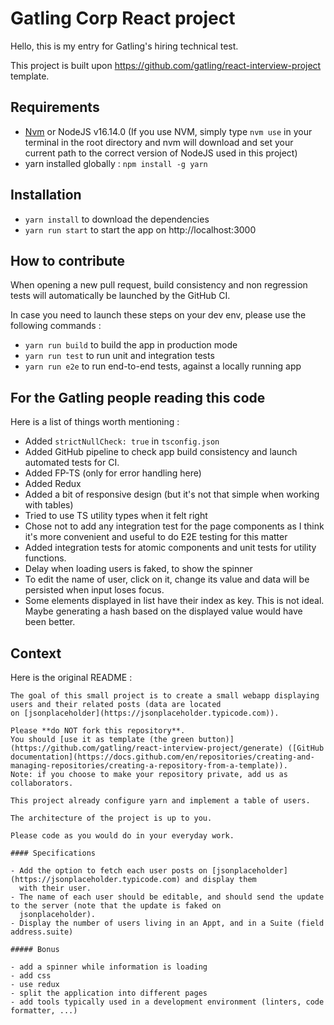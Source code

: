 # Gatling Corp React project

Hello, this is my entry for Gatling's hiring technical test.

This project is built upon https://github.com/gatling/react-interview-project template.

## Requirements

- [Nvm](https://github.com/nvm-sh/nvm) or NodeJS v16.14.0 (If you use NVM, simply type `nvm use` in your terminal in the root directory and nvm will download and set your current path to the correct version of NodeJS used in this project)
- yarn installed globally : `npm install -g yarn`

## Installation

- `yarn install` to download the dependencies
- `yarn run start` to start the app on http://localhost:3000

## How to contribute

When opening a new pull request, build consistency and non regression tests will automatically be launched by the GitHub CI.

In case you need to launch these steps on your dev env, please use the following commands :

- `yarn run build` to build the app in production mode
- `yarn run test` to run unit and integration tests
- `yarn run e2e` to run end-to-end tests, against a locally running app

## For the Gatling people reading this code

Here is a list of things worth mentioning :

- Added `strictNullCheck: true` in `tsconfig.json`
- Added GitHub pipeline to check app build consistency and launch automated tests for CI.
- Added FP-TS (only for error handling here)
- Added Redux
- Added a bit of responsive design (but it's not that simple when working with tables)
- Tried to use TS utility types when it felt right
- Chose not to add any integration test for the page components as I think it's more convenient and useful to do E2E testing for this matter
- Added integration tests for atomic components and unit tests for utility functions.
- Delay when loading users is faked, to show the spinner
- To edit the name of user, click on it, change its value and data will be persisted when input loses focus.
- Some elements displayed in list have their index as key. This is not ideal. Maybe generating a hash based on the displayed value would have been better.


## Context

Here is the original README :

```
The goal of this small project is to create a small webapp displaying users and their related posts (data are located
on [jsonplaceholder](https://jsonplaceholder.typicode.com)). 

Please **do NOT fork this repository**.
You should [use it as template (the green button)](https://github.com/gatling/react-interview-project/generate) ([GitHub documentation](https://docs.github.com/en/repositories/creating-and-managing-repositories/creating-a-repository-from-a-template)).
Note: if you choose to make your repository private, add us as collaborators.

This project already configure yarn and implement a table of users.

The architecture of the project is up to you.

Please code as you would do in your everyday work.

#### Specifications

- Add the option to fetch each user posts on [jsonplaceholder](https://jsonplaceholder.typicode.com) and display them 
  with their user.
- The name of each user should be editable, and should send the update to the server (note that the update is faked on
  jsonplaceholder).
- Display the number of users living in an Appt, and in a Suite (field address.suite)

##### Bonus

- add a spinner while information is loading
- add css
- use redux
- split the application into different pages
- add tools typically used in a development environment (linters, code formatter, ...)
``` 
